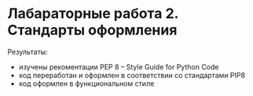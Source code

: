 # Лабараторные работа 2. Стандарты оформления
Результаты: 
- изучены рекоментации PEP 8 – Style Guide for Python Code
- код переработан и оформлен в соответствии со стандартами PIP8
- код оформлен в функциональном стиле
